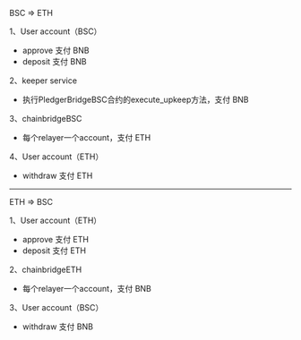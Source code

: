 BSC => ETH

1、User account（BSC）
* approve 支付 BNB
* deposit 支付 BNB

2、keeper service
* 执行PledgerBridgeBSC合约的execute_upkeep方法，支付 BNB

3、chainbridgeBSC
* 每个relayer一个account，支付 ETH

4、User account（ETH）
* withdraw 支付 ETH

***********************************

ETH => BSC

1、User account（ETH）
* approve 支付 ETH
* deposit 支付 ETH

2、chainbridgeETH
* 每个relayer一个account，支付 BNB

3、User account（BSC）
* withdraw 支付 BNB